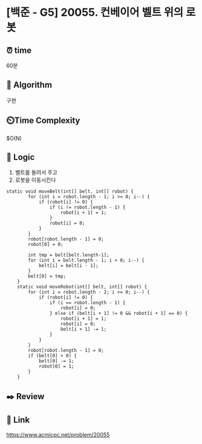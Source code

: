 # [백준 - G5] 20055. 컨베이어 벨트 위의 로봇

## ⏰  **time**
60분

## :pushpin: **Algorithm**
구현

## ⏲️**Time Complexity**
$O(N)

## :round_pushpin: **Logic**
1. 벨트를 돌려서 주고
2. 로봇을 이동시킨다
```
static void moveBelt(int[] belt, int[] robot) {
        for (int i = robot.length - 1; i >= 0; i--) {
            if (robot[i] != 0) {
                if (i != robot.length - 1) {
                    robot[i + 1] = 1;
                }
                robot[i] = 0;
            }
        }
        robot[robot.length - 1] = 0;
        robot[0] = 0;

        int tmp = belt[belt.length-1];
        for (int i = belt.length - 1; i > 0; i--) {
            belt[i] = belt[i - 1];
        }
        belt[0] = tmp;
    }
    static void moveRobot(int[] belt, int[] robot) {
        for (int i = robot.length - 2; i >= 0; i--) {
            if (robot[i] != 0) {
                if (i == robot.length - 1) {
                    robot[i] = 0;
                } else if (belt[i + 1] != 0 && robot[i + 1] == 0) {
                    robot[i + 1] = 1;
                    robot[i] = 0;
                    belt[i + 1] -= 1;
                }
            }
        }
        robot[robot.length - 1] = 0;
        if (belt[0] > 0) {
            belt[0] -= 1;
            robot[0] = 1;
        }
    }
```

## :black_nib: **Review**

## 📡 Link
https://www.acmicpc.net/problem/20055
